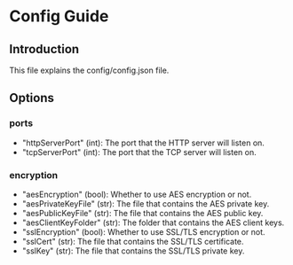 # Config Guide

## Introduction

This file explains the config/config.json file.

## Options

### ports

- "httpServerPort" (int): The port that the HTTP server will listen on.
- "tcpServerPort" (int): The port that the TCP server will listen on.

### encryption

- "aesEncryption" (bool): Whether to use AES encryption or not.
- "aesPrivateKeyFile" (str): The file that contains the AES private key.
- "aesPublicKeyFile" (str): The file that contains the AES public key.
- "aesClientKeyFolder" (str): The folder that contains the AES client keys.
- "sslEncryption" (bool): Whether to use SSL/TLS encryption or not.
- "sslCert" (str): The file that contains the SSL/TLS certificate.
- "sslKey" (str): The file that contains the SSL/TLS private key.
